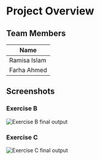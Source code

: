 # Project Overview 

## Team Members 

|   Name     |
|----------- |
|Ramisa Islam|
|Farha Ahmed |

## Screenshots

### Exercise B
![Exercise B final output](./ExerciseB.gif)

### Exercise C
![Exercise C final output](./ExerciseC.gif)